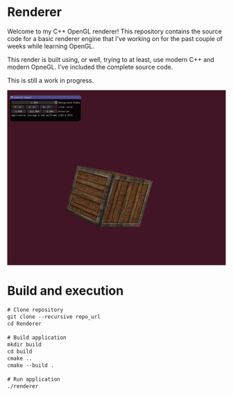 # Renderer
Welcome to my C++ OpenGL renderer! This repository contains the source code for a 
basic renderer engine that I've working on for the past couple of weeks while learning OpenGL.

This render is built using, or well, trying to at least, use modern C++ and 
modern OpneGL. I've included the complete source code.

This is still a work in progress.

![Image sample](image/img1.png)


# Build and execution
```shell
# Clone repository
git clone --recursive repo_url
cd Renderer

# Build application
mkdir build
cd build
cmake ..
cmake --build .

# Run application
./renderer
```